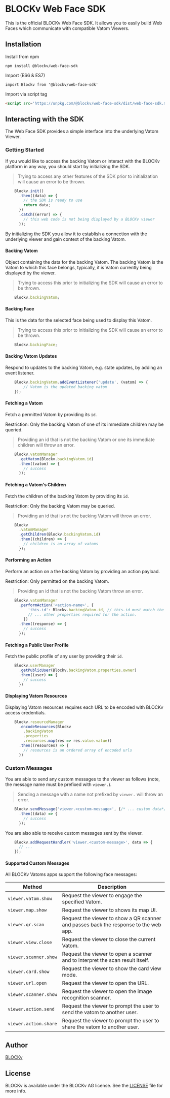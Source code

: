 # BLOCKv Web Face SDK

This is the official BLOCKv Web Face SDK. It allows you to easily build Web Faces which communicate with compatible Vatom Viewers.

## Installation

Install from npm

```console
npm install @blockv/web-face-sdk
```

Import (ES6 & ES7)

```console
import Blockv from '@blockv/web-face-sdk'
```

Import via script tag

``` html
<script src='https://unpkg.com/@blockv/web-face-sdk/dist/web-face-sdk.min.js'></script>
```

## Interacting with the SDK

The Web Face SDK provides a simple interface into the underlying Vatom Viewer.

### Getting Started

If you would like to access the backing Vatom or interact with the BLOCKv platform in any way, you should start by initializing the SDK.
>Trying to access any other features of the SDK prior to initialization will cause an error to be thrown.

```js
    Blockv.init()
      .then((data) => {
        // the SDK is ready to use
        return data;
      })
      .catch((error) => {
        // this web code is not being displayed by a BLOCKv viewer
      });
```

By initializing the SDK you allow it to establish a connection with the underlying viewer and gain context of the backing Vatom.

#### Backing Vatom

Object containing the data for the backing Vatom. The backing Vatom is the Vatom to which this face belongs, typically, it is Vatom currently being displayed by the viewer.
>Trying to access this prior to initializing the SDK will cause an error to be thrown.

```js
    Blockv.backingVatom;
```

#### Backing Face

This is the data for the selected face being used to display this Vatom.
>Trying to access this prior to initializing the SDK will cause an error to be thrown.

```js
    Blockv.backingFace;
```

#### Backing Vatom Updates

Respond to updates to the backing Vatom, e.g. state updates, by adding an event listener.

```js
    Blockv.backingVatom.addEventListener('update', (vatom) => {
        // Vatom is the updated backing vatom
    });
```

#### Fetching a Vatom

Fetch a permitted Vatom by providing its `id`.

Restriction: Only the backing Vatom of one of its immediate children may be queried.
> Providing an id that is not the backing Vatom or one its immediate children will throw an error.

```js
    Blockv.vatomManager
      .getVatom(Blockv.backingVatom.id)
      .then((vatom) => {
        // success
      });
```

#### Fetching a Vatom's Children

Fetch the children of the backing Vatom by providing its `id`.

Restriction: Only the backing Vatom may be queried.
>Providing an id that is not the backing Vatom will throw an error.

```js
    Blockv
      .vatomManager
      .getChildren(Blockv.backingVatom.id)
      .then((children) => {
        // children is an array of vatoms
      });
```

#### Performing an Action

Perform an action on a the backing Vatom by providing an action payload.

Restriction: Only permitted on the backing Vatom.
> Providing an id that is not the backing Vatom throw an error.

```js
    Blockv.vatomManager
      .performAction('<action-name>', {
          'this.id': Blockv.backingVatom.id, // this.id must match the backing vatom's id
          // ... other properties required for the action.
        })
      .then((response) => {
        // success
      });
```

#### Fetching a Public User Profile

Fetch the public profile of any user by providing their `id`.

```js
    Blockv.userManager
      .getPublicUser(Blockv.backingVatom.properties.owner)
      .then((user) => {
        // success
      })
```

#### Displaying Vatom Resources

Displaying Vatom resources requires each URL to be encoded with BLOCKv access credentials.

```js
    Blockv.resourceManager
      .encodeResources(Blockv
        .backingVatom
        .properties
        .resources.map(res => res.value.value))
      .then((resources) => {
        // resources is an ordered array of encoded urls
      })
```

### Custom Messages

You are able to send any custom messages to the viewer as follows (note, the message name must be prefixed with `viewer.`).
> Sending a message with a name not prefixed by `viewer.` will throw an error.

```js
    Blockv.sendMessage('viewer.<custom-message>', {/* ... custom data*/})
      .then((data) => {
        // success
      });
```

You are also able to receive custom messages sent by the viewer.

```js
    Blockv.addRequestHandler('viewer.<custom-message>', data => {
      // ...
    });
```

#### Supported Custom Messages

All BLOCKv Vatoms apps support the following face messages:

| Method                | Description                                                                          |
|-----------------------|--------------------------------------------------------------------------------------|
| `viewer.vatom.show`   | Request the viewer to engage the specified Vatom.                                    |
| `viewer.map.show`     | Request the viewer to shows its map UI.                                              |
| `viewer.qr.scan`      | Request the viewer to show a QR scanner and passes back the response to the web app. |
| `viewer.view.close`   | Request the viewer to close the current Vatom.                                       |
| `viewer.scanner.show` | Request the viewer to open a scanner and to interpret the scan result itself.        |
| `viewer.card.show`    | Request the viewer to show the card view mode.                                       |
| `viewer.url.open`     | Request the viewer to open the URL.                                                  |
| `viewer.scanner.show` | Request the viewer to open the image recognition scanner.                            |
| `viewer.action.send`  | Request the viewer to prompt the user to send the vatom to another user.             |
| `viewer.action.share` | Request the viewer to prompt the user to share the vatom to another user.            |

## Author

[BLOCKv](developer.blockv.io)

## License

BLOCKv is available under the BLOCKv AG license. See the [LICENSE](./LICENSE.md) file for more info.

